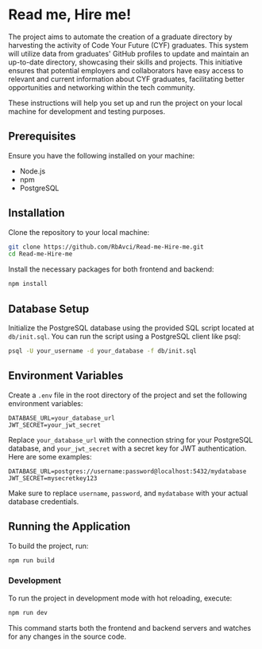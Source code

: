 # Read me, Hire me!

The project aims to automate the creation of a graduate directory by harvesting the activity of Code Your Future (CYF) graduates. This system will utilize data from graduates' GitHub profiles to update and maintain an up-to-date directory, showcasing their skills and projects. This initiative ensures that potential employers and collaborators have easy access to relevant and current information about CYF graduates, facilitating better opportunities and networking within the tech community.

These instructions will help you set up and run the project on your local machine for development and testing purposes.

## Prerequisites

Ensure you have the following installed on your machine:

- Node.js
- npm
- PostgreSQL

## Installation

Clone the repository to your local machine:

```bash
git clone https://github.com/RbAvci/Read-me-Hire-me.git
cd Read-me-Hire-me
```

Install the necessary packages for both frontend and backend:

```bash
npm install
```

## Database Setup

Initialize the PostgreSQL database using the provided SQL script located at `db/init.sql`. You can run the script using a PostgreSQL client like psql:

```bash
psql -U your_username -d your_database -f db/init.sql
```

## Environment Variables

Create a `.env` file in the root directory of the project and set the following environment variables:

```env
DATABASE_URL=your_database_url
JWT_SECRET=your_jwt_secret
```

Replace `your_database_url` with the connection string for your PostgreSQL database, and `your_jwt_secret` with a secret key for JWT authentication. Here are some examples:

```env
DATABASE_URL=postgres://username:password@localhost:5432/mydatabase
JWT_SECRET=mysecretkey123
```

Make sure to replace `username`, `password`, and `mydatabase` with your actual database credentials.


## Running the Application

To build the project, run:

```bash
npm run build
```

### Development

To run the project in development mode with hot reloading, execute:

```bash
npm run dev
```

This command starts both the frontend and backend servers and watches for any changes in the source code.
